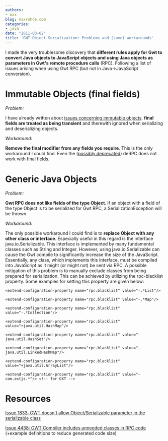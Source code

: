 ```yaml
---
authors:
- max
blog: maxrohde.com
categories:
- java
date: "2011-03-02"
title: 'GWT Object Serialization: Problems and (some) workarounds'
---
```


I made the very troublesome discovery that **different rules apply for Gwt to convert Java objects to JavaScript objects and using Java objects as parameters in Gwt's remote procedure calls** (RPC). Following a list of issues arising when using Gwt RPC (but not in Java->JavaScript conversion).

# Immutable Objects (final fields)

_Problem:_

I have already written about [issues concerning immutable objects](http://maxrohde.com/2011/02/16/serializing-immutable-objects-in-gwt/). **final fields are treated as being transient** and therewith ignored when serializing and deserializing objects.

_Workaround:_

**Remove the final modifier from any fields you require**. This is the only workaround I could find. Even the ([possibly deprecated](http://maxrohde.com/2011/02/21/gwt-derpc-to-be-deprecated/)) deRPC does not work with final fields.

# Generic Java Objects

_Problem:_

**Gwt RPC does not like fields of the type Object**. If an object with a field of the type Object is to be serialized for Gwt RPC, a SerializationException will be thrown.

_Workaround:_

The only possible workaround I could find is to **replace Object with any other class or interface**. Especially useful in this regard is the interface java.io.Serializable. This interface is implemented by many fundamental classes such as String and Integer. However, using java.io.Serializable can cause the Gwt compile to significantly increase the size of the JavaScript. Essentially, any class, which implements this interface, must be compiled into JavaScript as it might (or might not) be sent via RPC. A possible mitigation of this problem is to manually exclude classes from being prepared for serialization. This can be achieved by utilizing the rpc-blacklist property. Some examples for setting this property are given below:

```
<extend-configuration-property name="rpc.blacklist" value="-.*List"/>
```

```
<extend-configuration-property name="rpc.blacklist" value="-.*Map"/>
```

```
<extend-configuration-property name="rpc.blacklist" value="-.*Collection"/>
```

```
<extend-configuration-property name="rpc.blacklist" value="+java.util.HashMap"/>
```

```
<extend-configuration-property name="rpc.blacklist" value="-java.util.HashSet"/>
```

```
<extend-configuration-property name="rpc.blacklist" value="-java.util.LinkedHashMap"/>
```

```
<extend-configuration-property name="rpc.blacklist" value="+java.util.ArrayList"/>
```

```
<extend-configuration-property name="rpc.blacklist" value="-com.extjs.*"/> <!-- for GXT -->
```

# Resources

[Issue 1833: GWT doesn't allow Object/Serializable parameter in the serializable class](http://code.google.com/p/google-web-toolkit/issues/detail?id=1833)

[Issue 4438: GWT Compiler includes unneeded classes in RPC code](http://code.google.com/p/google-web-toolkit/issues/detail?id=4438) (+example <extend-configuration-property> definitions to reduce generated code size)